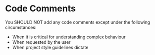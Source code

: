 # Code Comments

You SHOULD NOT add any code comments except under the following circumstances:
- When it is critical for understanding complex behaviour
- When requested by the user
- When project style guidelines dictate
